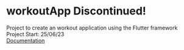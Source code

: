 # workoutApp Discontinued!
Project to create an workout application using the Flutter framework <br>
Project Start: 25/06/23 <br>
[Documentation](https://docs.google.com/document/d/1ghPeHc3RgoBGxo_Ui2cUM0ZVcAYOwyI3mBnbAZfjIoc/edit?usp=sharing)

